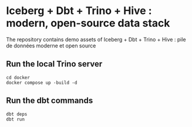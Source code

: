 # Iceberg + Dbt + Trino + Hive : modern, open-source data stack

The repository contains demo assets of Iceberg + Dbt + Trino + Hive : pile de données moderne et open source

## Run the local Trino server

```
cd docker
docker compose up -build -d
```

## Run the dbt commands

```
dbt deps
dbt run
```
